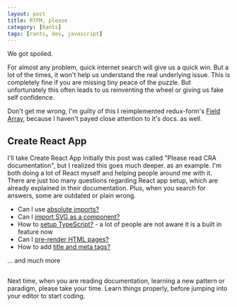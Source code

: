 ```yaml
---
layout: post
title: RTFM, please
category: [Rants]
tags: [rants, dev, javascript]
---
```


We got spoiled.

For almost any problem, quick internet search will give us a quick win. But a lot of the times, it won't help us understand the real underlying issue. This is completely fine if you are missing tiny peace of the puzzle. But unfortunately this often leads to us reinventing the wheel or giving us fake self confidence.

Don't get me wrong, I'm
<label class="SideNote-trigger">guilty of this</label>
<span class="SideNote">
I reimplemented redux-form's [Field Array](https://redux-form.com/8.2.2/docs/api/fieldarray.md/), because I haven't payed close attention to it's docs.
</span>
as well.


## Create React App

I'll take [](https://create-react-app.dev)
<label class="SideNote-trigger">Create React App</label>
<span class="SideNote">
Initially this post was called "Please read CRA documentation", but I realized this goes much deeper.
</span>
as an example.
I'm both doing a lot of React myself and helping people around me with it. There are just too many questions regarding React app setup, which are already explained in their documentation. Plus, when you search for answers, some are outdated or plain wrong.

- Can I use [absolute imports?](https://create-react-app.dev/docs/adding-images-fonts-and-files#adding-svgs)
- Can I [import SVG as a component?](https://create-react-app.dev/docs/adding-images-fonts-and-files#adding-svgs)
- How to [setup TypeScript?](https://create-react-app.dev/docs/adding-typescript) - a lot of people are not aware it is a built in feature now
- Can I [pre-render HTML pages?](https://create-react-app.dev/docs/pre-rendering-into-static-html-files)
- How to add [title and meta tags?](https://create-react-app.dev/docs/title-and-meta-tags)

... and much more

##

Next time, when you are reading documentation, learning a new pattern or paradigm, please take your time. Learn things properly, before jumping into your editor to start coding.
